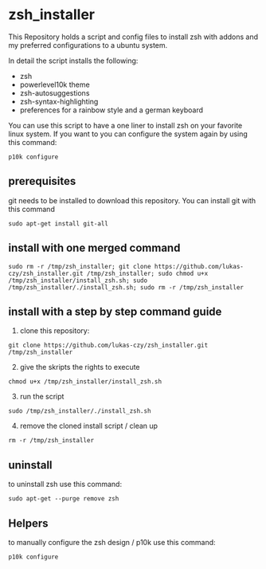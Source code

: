 # zsh_installer
This Repository holds a script and config files to install zsh with addons and my preferred configurations to a ubuntu system.

In detail the script installs the following:
- zsh
- powerlevel10k theme
- zsh-autosuggestions
- zsh-syntax-highlighting
- preferences for a rainbow style and a german keyboard

You can use this script to have a one liner to install zsh on your favorite linux system. 
If you want to you can configure the system again by using this command:
```
p10k configure
```

## prerequisites

git needs to be installed to download this repository. You can install git with this command
```
sudo apt-get install git-all
```

## install with one merged command

```
sudo rm -r /tmp/zsh_installer; git clone https://github.com/lukas-czy/zsh_installer.git /tmp/zsh_installer; sudo chmod u+x /tmp/zsh_installer/install_zsh.sh; sudo /tmp/zsh_installer/./install_zsh.sh; sudo rm -r /tmp/zsh_installer
```

## install with a step by step command guide

1. clone this repository:
```
git clone https://github.com/lukas-czy/zsh_installer.git /tmp/zsh_installer
```
2. give the skripts the rights to execute
```
chmod u+x /tmp/zsh_installer/install_zsh.sh
```
3. run the script
```
sudo /tmp/zsh_installer/./install_zsh.sh
```
4. remove the cloned install script / clean up
```
rm -r /tmp/zsh_installer
```

## uninstall

to uninstall zsh use this command:
```
sudo apt-get --purge remove zsh
```

## Helpers

to manually configure the zsh design / p10k use this command:
```
p10k configure
```
